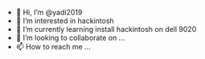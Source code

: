 - 👋 Hi, I’m @yadi2019
- 👀 I’m interested in hackintosh
- 🌱 I’m currently learning install hackintosh on dell 9020
- 💞️ I’m looking to collaborate on ...
- 📫 How to reach me ...

<!---
yadi2019/yadi2019 is a ✨ special ✨ repository because its `README.md` (this file) appears on your GitHub profile.
You can click the Preview link to take a look at your changes.
--->

